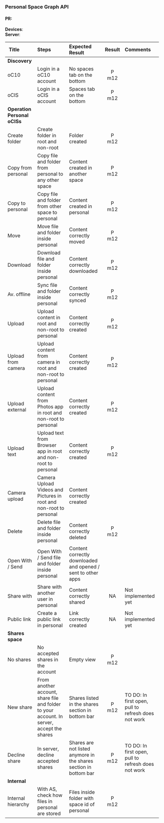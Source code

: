 ### Personal Space Graph API


#### PR: 

**Devices**: <br>
**Server**: 


| Title | Steps     | Expected Result | Result | Comments |
| :---- | :-------- | :-------------- | :----: | :------- |
|**Discovery**||||
| oC10 | Login in a oC10 account | No spaces tab on the bottom |P m12  |  |
| oCIS | Login in a oCIS account | Spaces tab on the bottom | P m12 |  |
|**Operation Personal oCISs**||||
| Create folder | Create folder in root and non-root | Folder created | P m12 |  |
| Copy from personal | Copy file and folder from personal to any other space | Content created in another space | P m12 |  |
| Copy to personal | Copy file and folder from other space to personal | Content created in personal | P m12 |  |
| Move | Move file and folder inside personal | Content correctly moved | P m12  |  |
| Download | Download file and folder inside personal | Content correctly downloaded | P m12  |  |
| Av. offline | Sync file and folder inside personal | Content correctly synced |P m12   |  |
| Upload | Upload content in root and non-root to personal | Content correctly created | P m12 |  |
| Upload from camera | Upload content from camera in root and non-root to personal | Content correctly created | P m12 |  |
| Upload external | Upload content from Photos app in root and non-root to personal | Content correctly created | P m12 |  |
| Upload text | Upload text from Browser app in root and non-root to personal | Content correctly created | P m12 |  |
| Camera upload | Camera Upload Videos and Pictures in root and non-root to personal | Content correctly created |  |  |
| Delete | Delete file and folder inside personal | Content correctly deleted | P m12  |  |
| Open With / Send | Open With / Send  file and folder inside personal | Content correctly downloaded and opened / sent to other apps |  |  |
| Share with | Share with another user in personal | Content correctly shared | NA | Not implemented yet |
| Public link | Create a public link in personal | Link correctly created | NA | Not implemented yet |
|**Shares space**||||
| No shares | No accepted shares in the account | Empty view| P m12 |  |
| New share | From another account, share file and folder to your account. In server, accept the shares | Shares listed in the shares section in bottom bar| P m12 | TO DO: In first open, pull to refresh does not work |
| Decline share | In server, decline accepted shares | Shares are not listed anymore in the shares section in bottom bar| P m12 | TO DO: In first open, pull to refresh does not work |
|**Internal**||||
| Internal hierarchy | With AS, check how files in personal are stored |  Files inside folder with space id of personal | P m12 |  |